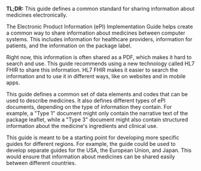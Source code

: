 **TL;DR:** This guide defines a common standard for sharing information about medicines electronically. 

The Electronic Product Information (ePI) Implementation Guide helps create a common way to share information about medicines between computer systems. This includes information for healthcare providers, information for patients, and the information on the package label. 

Right now, this information is often shared as a PDF, which makes it hard to search and use. This guide recommends using a new technology called HL7 FHIR to share this information. HL7 FHIR makes it easier to search the information and to use it in different ways, like on websites and in mobile apps.

This guide defines a common set of data elements and codes that can be used to describe medicines. It also defines different types of ePI documents, depending on the type of information they contain. For example, a "Type 1" document might only contain the narrative text of the package leaflet, while a "Type 3" document might also contain structured information about the medicine's ingredients and clinical use. 

This guide is meant to be a starting point for developing more specific guides for different regions. For example, the guide could be used to develop separate guides for the USA, the European Union, and Japan. This would ensure that information about medicines can be shared easily between different countries. 
